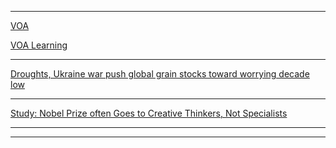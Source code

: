 <hr>

[VOA](https://www.voanews.com/)

[VOA Learning](https://learningenglish.voanews.com/)

<hr>

[Droughts, Ukraine war push global grain stocks toward worrying decade low](https://www.reuters.com/markets/commodities/droughts-ukraine-war-push-global-grain-stocks-toward-worrying-decade-low-2022-09-26/)

<hr>

[Study: Nobel Prize often Goes to Creative Thinkers, Not Specialists](https://learningenglish.voanews.com/a/study-nobel-prize-often-goes-to-creative-thinkers-not-specialists/6779339.html)

<hr>

<hr>
